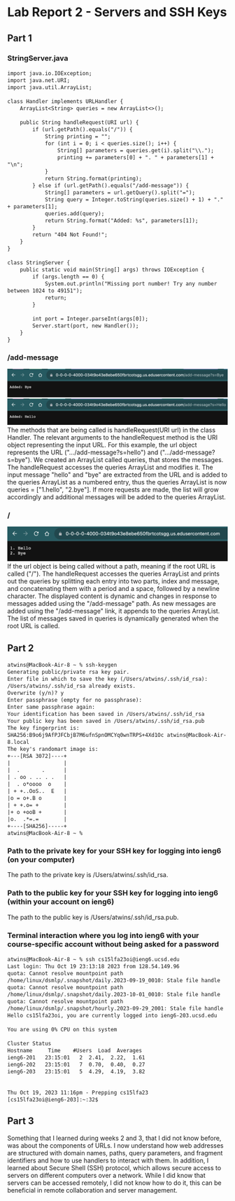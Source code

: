 # Lab Report 2 - Servers and SSH Keys

## Part 1

### StringServer.java
```
import java.io.IOException;
import java.net.URI;
import java.util.ArrayList;

class Handler implements URLHandler {
    ArrayList<String> queries = new ArrayList<>();

    public String handleRequest(URI url) {
        if (url.getPath().equals("/")) {
            String printing = "";
            for (int i = 0; i < queries.size(); i++) {  
                String[] parameters = queries.get(i).split("\\.");  
                printing += parameters[0] + ". " + parameters[1] + "\n";
            }
            return String.format(printing);
        } else if (url.getPath().equals("/add-message")) {
            String[] parameters = url.getQuery().split("=");
            String query = Integer.toString(queries.size() + 1) + "." + parameters[1];
            queries.add(query);
            return String.format("Added: %s", parameters[1]);
        }
        return "404 Not Found!";
    }
}

class StringServer {
    public static void main(String[] args) throws IOException {
        if (args.length == 0) {
            System.out.println("Missing port number! Try any number between 1024 to 49151");
            return;
        }

        int port = Integer.parseInt(args[0]);
        Server.start(port, new Handler());
    }
}
```

### /add-message
![](hello.png)
![](bye.png)
The methods that are being called is handleRequest(URI url) in the class Handler. The relevant arguments to the handleRequest method is the URI object representing the input URL. For this example, the url object represents the URL (".../add-message?s=hello") and (".../add-message?s=bye"). We created an ArrayList called queries, that stores the messages. The handleRequest accesses the queries ArrayList and modifies it. The input message "hello" and "bye" are extracted from the URL and is added to the queries ArrayList as a numbered entry, thus the queries ArrayList is now queries = ["1.hello", "2.bye"]. If more requests are made, the list will grow accordingly and additional messages will be added to the queries ArrayList.

### /
![](add-message.png)
If the url object is being called without a path, meaning if the root URL is called ("/"). The handleRequest accesses the queries ArrayList and prints out the queries by splitting each entry into two parts, index and message, and concatenating them with a period and a space, followed by a newline character. The displayed content is dynamic and changes in response to messages added using the "/add-message" path. As new messages are added using the "/add-message" link, it appends to the queries ArrayList. The list of messages saved in queries is dynamically generated when the root URL is called.

## Part 2

```
atwins@MacBook-Air-8 ~ % ssh-keygen 
Generating public/private rsa key pair.
Enter file in which to save the key (/Users/atwins/.ssh/id_rsa): 
/Users/atwins/.ssh/id_rsa already exists.
Overwrite (y/n)? y
Enter passphrase (empty for no passphrase): 
Enter same passphrase again: 
Your identification has been saved in /Users/atwins/.ssh/id_rsa
Your public key has been saved in /Users/atwins/.ssh/id_rsa.pub
The key fingerprint is:
SHA256:B9o6j9AfPJFCbjB7M6ufnSpnOMCYq0wnTRPS+4Xd1Oc atwins@MacBook-Air-8.local
The key's randomart image is:
+---[RSA 3072]----+
|                 |
|  .       .      |
| . oo . .. . .   |
|  . o*oooo  o    |
| + +..OoS..  E   |
|o = o+.B o       |
| + +.o= +        |
|+ o +ooB +       |
|o.  .*=.=        |
+----[SHA256]-----+
atwins@MacBook-Air-8 ~ % 
```

### Path to the private key for your SSH key for logging into ieng6 (on your computer)
The path to the private key is /Users/atwins/.ssh/id_rsa.

### Path to the public key for your SSH key for logging into ieng6 (within your account on ieng6)
The path to the public key is /Users/atwins/.ssh/id_rsa.pub.

### Terminal interaction where you log into ieng6 with your course-specific account without being asked for a password
```
atwins@MacBook-Air-8 ~ % ssh cs15lfa23oi@ieng6.ucsd.edu                                                     
Last login: Thu Oct 19 23:13:18 2023 from 128.54.149.96
quota: Cannot resolve mountpoint path /home/linux/dsmlp/.snapshot/daily.2023-09-19_0010: Stale file handle
quota: Cannot resolve mountpoint path /home/linux/dsmlp/.snapshot/daily.2023-10-01_0010: Stale file handle
quota: Cannot resolve mountpoint path /home/linux/dsmlp/.snapshot/hourly.2023-09-29_2001: Stale file handle
Hello cs15lfa23oi, you are currently logged into ieng6-203.ucsd.edu

You are using 0% CPU on this system

Cluster Status 
Hostname     Time    #Users  Load  Averages  
ieng6-201   23:15:01   2  2.41,  2.22,  1.61
ieng6-202   23:15:01   7  0.70,  0.40,  0.27
ieng6-203   23:15:01   5  4.29,  4.19,  3.82

 
Thu Oct 19, 2023 11:16pm - Prepping cs15lfa23
[cs15lfa23oi@ieng6-203]:~:32$ 
```

## Part 3
Something that I learned during weeks 2 and 3, that I did not know before, was about the components of URLs. I now understand how web addresses are structured with domain names, paths, query parameters, and fragment identifiers and how to use handlers to interact with them. In addition, I learned about Secure Shell (SSH) protocol, which allows secure access to servers on different computers over a network. While I did know that servers can be accessed remotely, I did not know how to do it, this can be beneficial in remote collaboration and server management. 
